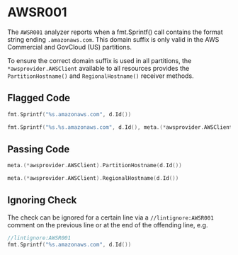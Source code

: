 # AWSR001

The `AWSR001` analyzer reports when a fmt.Sprintf() call contains the format string ending `.amazonaws.com`. This domain suffix is only valid in the AWS Commercial and GovCloud (US) partitions.

To ensure the correct domain suffix is used in all partitions, the `*awsprovider.AWSClient` available to all resources provides the `PartitionHostname()` and `RegionalHostname()` receiver methods.

## Flagged Code

```go
fmt.Sprintf("%s.amazonaws.com", d.Id())

fmt.Sprintf("%s.%s.amazonaws.com", d.Id(), meta.(*awsprovider.AWSClient).Region)
```

## Passing Code

```go
meta.(*awsprovider.AWSClient).PartitionHostname(d.Id())

meta.(*awsprovider.AWSClient).RegionalHostname(d.Id())
```

## Ignoring Check

The check can be ignored for a certain line via a `//lintignore:AWSR001` comment on the previous line or at the end of the offending line, e.g.

```go
//lintignore:AWSR001
fmt.Sprintf("%s.amazonaws.com", d.Id())
```
